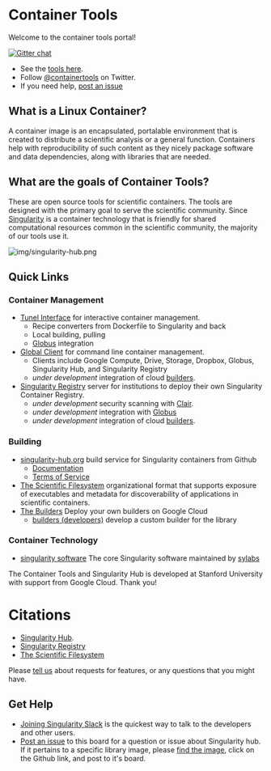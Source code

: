 # Container Tools

Welcome to the container tools portal! 

[![Gitter chat](https://badges.gitter.im/gitterHQ/gitter.png)](https://gitter.im/singularityhub/lobby)

 - See the [tools here](https://singularityhub.github.io).
 - Follow [@containertools](https://www.twitter.com/containertools) on Twitter.
 - If you need help, [post an issue](https://github.com/singularityhub/singularityhub.github.io/issues)


## What is a Linux Container?
A container image is an encapsulated, portalable environment that is created to distribute a scientific analysis or a general function. Containers help with reproducibility of such content as they nicely package software and data dependencies, along with libraries that are needed.

## What are the goals of Container Tools?
These are open source tools for scientific containers. The tools are designed with the primary
goal to serve the scientific community. Since [Singularity](https://singularityware.github.io) is 
a container technology that is friendly for shared computational resources common in the scientific community,
the majority of our tools use it. 

![img/singularity-hub.png](img/singularity-hub.png)

## Quick Links

### Container Management

 - [Tunel Interface](https://singularityhub.github.io/interface) for interactive container management.
   - Recipe converters from Dockerfile to Singularity and back
   - Local building, pulling
   - [Globus](https://singularityhub.github.io/interface/plugin-globus) integration 
 - [Global Client](https://singularityhub.github.io/sregistry-cli) for command line container management.
   - Clients include Google Compute, Drive, Storage, Dropbox, Globus, Singularity Hub, and Singularity Registry
   - *under development* integration of cloud [builders](https://singularityhub.github.io/sregistry-cli/client-google-compute).
 - [Singularity Registry](https://singularityhub.github.io/sregistry) server for institutions to deploy their own Singularity Container Registry.
   - *under development* security scanning with [Clair](https://github.com/coreos/clair).
   - *under development* integration with [Globus](https://www.globus.org)
   - *under development* integration of cloud [builders](https://singularityhub.github.io/sregistry-cli/client-google-compute).

### Building

 - [singularity-hub.org](https://www.singularity-hub.org) build service for Singularity containers from Github
   - [Documentation](https://github.com/singularityhub/singularityhub.github.io/wiki)
   - [Terms of Service](http://singularity-hub.org/terms)
 - [The Scientific Filesystem](https://sci-f.github.io) organizational format that supports exposure of executables and metadata for discoverability of applications in scientific containers.
 - [The Builders](https://singularityhub.github.io/sregistry-cli/client-google-compute) Deploy your own builders on Google Cloud
   - [builders (developers)](https://singularityhub.github.io/builders) develop a custom builder for the library

### Container Technology

- [singularity software](https://singularityware.github.io) The core Singularity software maintained by [sylabs](https://sylabs.io)


The Container Tools and Singularity Hub is developed at Stanford University with support from Google Cloud. Thank you!

# Citations

 - [Singularity Hub](http://journals.plos.org/plosone/article?id=10.1371/journal.pone.0188511).
 - [Singularity Registry](https://doi.org/10.21105/joss.00426)
 - [The Scientific Filesystem](https://doi.org/10.1093/gigascience/giy023)

Please [tell us](https://www.github.com/singularityhub/singularityhub.github.io) about requests for features, or any questions that you might have.


## Get Help
- [Joining Singularity Slack](https://singularity-container.slack.com) is the quickest way to talk to the developers and other users.
- [Post an issue](https://www.github.com/singularityhub/singularityhub.github.io/issues) to this board for a question or issue about Singularity hub. If it pertains to a specific library image, please [find the image](https://singularity-hub.org/collections/library), click on the Github link, and post to it's board.
